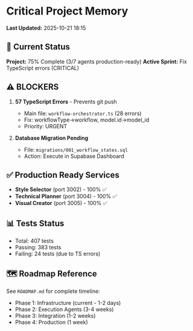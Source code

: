 # Critical Project Memory

**Last Updated:** 2025-10-21 18:15

## 🎯 Current Status

**Project:** 75% Complete (3/7 agents production-ready)
**Active Sprint:** Fix TypeScript errors (CRITICAL)

## ⚠️ BLOCKERS

1. **57 TypeScript Errors** - Prevents git push
   - Main file: `workflow-orchestrator.ts` (28 errors)
   - Fix: workflowType→workflow, model.id→model_id
   - Priority: URGENT

2. **Database Migration Pending**
   - File: `migrations/001_workflow_states.sql`
   - Action: Execute in Supabase Dashboard

## ✅ Production Ready Services

- **Style Selector** (port 3002) - 100% ✅
- **Technical Planner** (port 3004) - 100% ✅
- **Visual Creator** (port 3005) - 100% ✅

## 📊 Tests Status

- Total: 407 tests
- Passing: 383 tests
- Failing: 24 tests (due to TS errors)

## 🗺️ Roadmap Reference

See `ROADMAP.md` for complete timeline:
- Phase 1: Infrastructure (current - 1-2 days)
- Phase 2: Execution Agents (3-4 weeks)
- Phase 3: Integration (1-2 weeks)
- Phase 4: Production (1 week)
